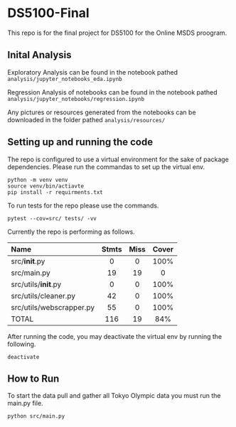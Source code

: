 # DS5100-Final

This repo is for the final project for DS5100 for the Online MSDS proogram. 


## Inital Analysis
Exploratory Analysis can be found in the notebook pathed `analysis/jupyter_notebooks_eda.ipynb`

Regression Analysis of notebooks can be found in the notebook pathed `analysis/jupyter_notebooks/regression.ipynb`

Any pictures or resources generated from the notebooks can be downloaded in the folder pathed `analysis/resources/`



## Setting up and running the code
The repo is configured to use a virtual environment for the sake of package dependencies. Please run the commandas to set up the virtual env.
```
python -m venv venv
source venv/bin/actiavte
pip install -r requirments.txt 
```

To run tests for the repo please use the commands.
```
pytest --cov=src/ tests/ -vv
```

Currently the repo is performing as follows.

| Name | Stmts | Miss | Cover|
| :--- | :---: | :---: | :--: |
| src/__init__.py | 0 | 0 | 100% |
| src/main.py | 19  | 19 | 0 |
| src/utils/__init__.py | 0 | 0 | 100% |
| src/utils/cleaner.py | 42 | 0 | 100% |
| src/utils/webscrapper.py  | 55 | 0 | 100% |
| TOTAL | 116 | 19 | 84% |


After running the code, you may deactivate the virtual env by running the following.
```
deactivate
```


## How to Run
To start the data pull and gather all Tokyo Olympic data you must run the main.py file.

```
python src/main.py 
```


